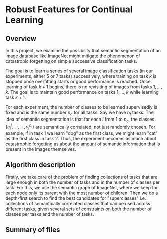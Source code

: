 # Robust Features for Continual Learning

## Overview
In this project, we examine the possibility that semantic segmentation of an image database like ImageNet might mitigate the phenomenon of catastropic forgetting on simple successive classification tasks.

The goal is to learn a series of several image classification tasks (in our experiments, either 5 or 7 tasks) successively, where training on task $k$ is stopped once overfitting starts or good performance is reached. Once learning of task $k+1$ begins, there is no revisiting of images from tasks $1, \ldots, k$. The goal is to maintain good performance on tasks $1, \ldots, k$ while learning task $k+1$.

For each experiment, the number of classes to be learned supervisedly is fixed and is the same number $n_c$ for all tasks. Say we have $n_t$ tasks. The idea of semantic segmentation is that for each $i$ from $1$ to $n_c$, the classes $\{ c_i^1, \ldots, \ldots, c_i^{n_t} \}$ are semantically correlated, not just randomly chosen. For example, if in task 1 we learn "dog" as the first class, we might learn "cat" as the first class in task 2. Thus, the experiment becomes as much about catastrophic forgetting as about the amount of semantic information that is present in the images themselves.


## Algorithm description
Firstly, we take care of the problem of finding collections of tasks that are large enough in both the number of tasks and in the number of classes per task. For this, we use the semantic graph of ImageNet, where we keep for each node only its parent with the most number of children. Then we do a depth-first search to find the best candidates for "superclasses" i.e. collections of semantically correlated classes that can be used across different tasks, given several sets of constraints on both the number of classes per tasks and the number of tasks.

## Summary of files

